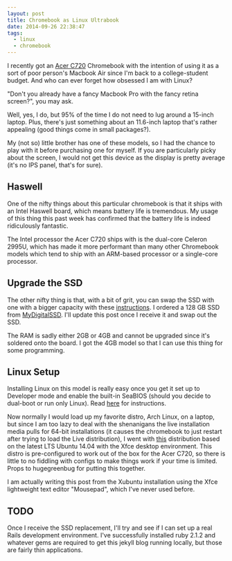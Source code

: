 ```yaml
---
layout: post
title: Chromebook as Linux Ultrabook
date: 2014-09-26 22:38:47
tags:
  - linux
  - chromebook
---
```


I recently got an [Acer C720](http://us.acer.com/ac/en/US/content/series/c720) Chromebook with the intention of using it as a sort of poor person's Macbook Air since I'm back to a college-student budget. And who can ever forget how obsessed I am with Linux?

"Don't you already have a fancy Macbook Pro with the fancy retina screen?", you may ask.

Well, yes, I do, but 95% of the time I do not need to lug around a 15-inch laptop. Plus, there's just something about an 11.6-inch laptop that's rather appealing (good things come in small packages?).

My (not so) little brother has one of these models, so I had the chance to play with it before purchasing one for myself. If you are particularly picky about the screen, I would not get this device as the display is pretty average (it's no IPS panel, that's for sure).

## Haswell

One of the nifty things about this particular chromebook is that it ships with an Intel Haswell board, which means battery life is tremendous. My usage of this thing this past week has confirmed that the battery life is indeed ridiculously fantastic.

The Intel processor the Acer C720 ships with is the dual-core Celeron 2995U, which has made it more performant than many other Chromebook models which tend to ship with an ARM-based processor or a single-core processor.

## Upgrade the SSD

The other nifty thing is that, with a bit of grit, you can swap the SSD with one with a bigger capacity with these [instructions](http://www.androidcentral.com/how-upgrade-ssd-your-acer-c720-chromebook). I ordered a 128 GB SSD from [MyDigitalSSD](http://www.amazon.com/MyDigitalSSD-Super-Cache-Solid-State/dp/B00EZ2E8NO/ref=sr_1_1/181-5627223-1975448?ie=UTF8&qid=1411791213&sr=8-1&keywords=MyDigitalSSD+SuperCache+2+SSD). I'll update this post once I receive it and swap out the SSD.

The RAM is sadly either 2GB or 4GB and cannot be upgraded since it's soldered onto the board. I got the 4GB model so that I can use this thing for some programming.

## Linux Setup

Installing Linux on this model is really easy once you get it set up to Developer mode and enable the built-in SeaBIOS (should you decide to dual-boot or run only Linux). Read [here](http://www.chromium.org/chromium-os/developer-information-for-chrome-os-devices/acer-c720-chromebook) for instructions.

Now normally I would load up my favorite distro, Arch Linux, on a laptop, but since I am too lazy to deal with the shenanigans the live installation media pulls for 64-bit installations (it causes the chromebook to just restart after trying to load the Live distribution), I went with [this](https://www.distroshare.com/distros/get/14/) distribution based on the latest LTS Ubuntu 14.04 with the Xfce desktop environment. This distro is pre-configured to work out of the box for the Acer C720, so there is little to no fiddling with configs to make things work if your time is limited. Props to hugegreenbug for putting this together.

I am actually writing this post from the Xubuntu installation using the Xfce lightweight text editor "Mousepad", which I've never used before.

## TODO

Once I receive the SSD replacement, I'll try and see if I can set up a real Rails development environment. I've successfully installed ruby 2.1.2 and whatever gems are required to get this jekyll blog running locally, but those are fairly thin applications.
